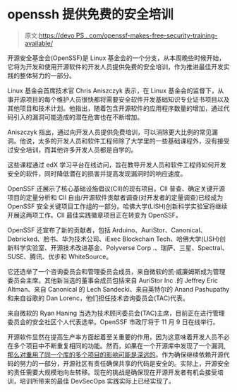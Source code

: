 # openssh 提供免费的安全培训

> 原文:[https://devo PS . com/openssf-makes-free-security-training-available/](https://devops.com/openssf-makes-free-security-training-available/)

开源安全基金会(OpenSSF)是 Linux 基金会的一个分支，从本周晚些时候开始，它将为开发和使用开源软件的开发人员提供免费的安全培训，作为推进最佳开发实践的整体努力的一部分。

Linux 基金会首席技术官 Chris Aniszczyk 表示，在 Linux 基金会的监督下，从事开源项目的每个维护人员很快都将需要安全软件开发基础知识专业证书项目以及其他项目和技术计划。他指出，随着包含开源软件的应用程序数量的增加，通过代码引入的漏洞可能造成的潜在危害也在不断增加。

Aniszczyk 指出，通过向开发人员提供免费培训，可以消除更大比例的常见漏洞。他说，太多的开发人员和软件工程师除了大学里的一些基础课程外，没有接受过安全培训，而其他许多开发人员都是自学的。

这些课程通过 edX 学习平台在线访问，旨在教导开发人员和软件工程师如何开发安全的软件，同时降低潜在的损害并提高发现漏洞时的响应速度。

OpenSSF 还展示了核心基础设施倡议(CII)的现有项目。CII 普查、确定关键开源项目的定量分析和 CII 自由/开源软件贡献者调查(对开发者的定量调查)已经成为 OpenSSF 安全关键项目工作组的一部分。哈佛大学(LISH)创新科学实验室将继续开展这两项工作。CII 最佳实践徽章项目正在转变为 OpenSSF。

OpenSSF 还宣布了新的贡献者，包括 Arduino、AuriStor、Canonical、Debricked、脸书、华为技术公司、iExec Blockchain Tech、哈佛大学(LISH)创新科学实验室、开源技术改进基金、Polyverse Corp .、瑞萨、三星、Spectral、SUSE、腾讯、优步和 WhiteSource。

它还选举了一个咨询委员会和管理委员会成员，来自微软的凯·威廉姆斯成为管理委员会主席。其他新当选的董事会成员包括来自 AuriStor Inc .的 Jeffrey Eric Altman、来自 Canonical 的 Lech Sandecki、来自英特尔的 Anand Pashupathy 和来自谷歌的 Dan Lorenc，他们担任技术咨询委员会(TAC)代表。

来自微软的 Ryan Haning 当选为技术顾问委员会(TAC)主席，目前正在进行管理委员会的安全社区个人代表选举。OpenSSF 市政厅将于 11 月 9 日在线举行。

开源软件显然在提高生产率方面起着至关重要的作用，因为这意味着开发人员不必在多个项目中不断重复相同的功能。然而，如果在一个开源库中发现了一个漏洞[,那么对重用了同一个库的多个项目的影响可能是深远的](https://securityboulevard.com/2020/08/linux-foundation-addresses-open-source-security/)。作为确保继续依赖开源代码的努力的一部分，开源社区有责任确保共享的代码是安全的。实际上，开源安全的责任需要大规模地向左转移。现在的挑战是确保现在开源开发者有机会接受培训，培训所带来的最佳 DevSecOps 实践实际上已经实现了。